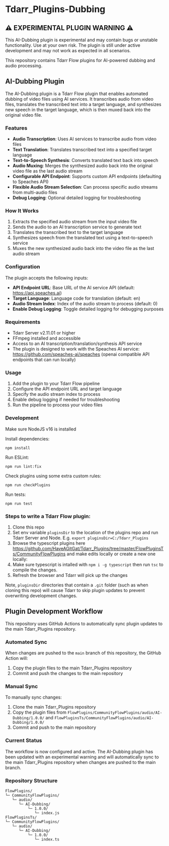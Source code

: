 # Tdarr_Plugins-Dubbing

## ⚠️ EXPERIMENTAL PLUGIN WARNING ⚠️

This AI-Dubbing plugin is experimental and may contain bugs or unstable functionality. Use at your own risk. The plugin is still under active development and may not work as expected in all scenarios.

This repository contains Tdarr Flow plugins for AI-powered dubbing and audio processing.

## AI-Dubbing Plugin

The AI-Dubbing plugin is a Tdarr Flow plugin that enables automated dubbing of video files using AI services. It transcribes audio from video files, translates the transcribed text into a target language, and synthesizes new speech in the target language, which is then muxed back into the original video file.

### Features

- **Audio Transcription**: Uses AI services to transcribe audio from video files
- **Text Translation**: Translates transcribed text into a specified target language
- **Text-to-Speech Synthesis**: Converts translated text back into speech
- **Audio Muxing**: Merges the synthesized audio back into the original video file as the last audio stream
- **Configurable API Endpoint**: Supports custom API endpoints (defaulting to Speaches API)
- **Flexible Audio Stream Selection**: Can process specific audio streams from multi-audio files
- **Debug Logging**: Optional detailed logging for troubleshooting

### How It Works

1. Extracts the specified audio stream from the input video file
2. Sends the audio to an AI transcription service to generate text
3. Translates the transcribed text to the target language
4. Synthesizes speech from the translated text using a text-to-speech service
5. Muxes the new synthesized audio back into the video file as the last audio stream

### Configuration

The plugin accepts the following inputs:

- **API Endpoint URL**: Base URL of the AI service API (default: https://api.speaches.ai)
- **Target Language**: Language code for translation (default: en)
- **Audio Stream Index**: Index of the audio stream to process (default: 0)
- **Enable Debug Logging**: Toggle detailed logging for debugging purposes

### Requirements

- Tdarr Server v2.11.01 or higher
- FFmpeg installed and accessible
- Access to an AI transcription/translation/synthesis API service
- The plugin is designed to work with the Speaches AI service: https://github.com/speaches-ai/speaches (openai compatible API endpoints that can run locally)

### Usage

1. Add the plugin to your Tdarr Flow pipeline
2. Configure the API endpoint URL and target language
3. Specify the audio stream index to process
4. Enable debug logging if needed for troubleshooting
5. Run the pipeline to process your video files

### Development

Make sure NodeJS v16 is installed

Install dependencies:

`npm install`

Run ESLint:

`npm run lint:fix`

Check plugins using some extra custom rules:

`npm run checkPlugins`

Run tests:

`npm run test`

### Steps to write a Tdarr Flow plugin:

1. Clone this repo
2. Set env variable `pluginsDir` to the location of the plugins repo and run Tdarr Server and Node. E.g. `export pluginsDir=C:/Tdarr_Plugins`
3. Browse the typescript plugins here https://github.com/HaveAGitGat/Tdarr_Plugins/tree/master/FlowPluginsTs/CommunityFlowPlugins and make edits locally or create a new one locally: 
4. Make sure typescript is intalled with `npm i -g typescript` then run `tsc` to compile the changes.
5. Refresh the browser and Tdarr will pick up the changes

Note, `pluginsDir` directories that contain a `.git` folder (such as when cloning this repo) will cause Tdarr to skip plugin updates to prevent overwriting development changes.

## Plugin Development Workflow

This repository uses GitHub Actions to automatically sync plugin updates to the main Tdarr_Plugins repository.

### Automated Sync

When changes are pushed to the `main` branch of this repository, the GitHub Action will:
1. Copy the plugin files to the main Tdarr_Plugins repository
2. Commit and push the changes to the main repository

### Manual Sync

To manually sync changes:
1. Clone the main Tdarr_Plugins repository
2. Copy the plugin files from `FlowPlugins/CommunityFlowPlugins/audio/AI-Dubbing/1.0.0/` and `FlowPluginsTs/CommunityFlowPlugins/audio/AI-Dubbing/1.0.0/` 
3. Commit and push to the main repository

### Current Status

The workflow is now configured and active. The AI-Dubbing plugin has been updated with an experimental warning and will automatically sync to the main Tdarr_Plugins repository when changes are pushed to the main branch.

### Repository Structure

```
FlowPlugins/
└─ CommunityFlowPlugins/
   └─ audio/
      └─ AI-Dubbing/
          └─ 1.0.0/
             └─ index.js
FlowPluginsTs/
└─ CommunityFlowPlugins/
   └─ audio/
      └─ AI-Dubbing/
          └─ 1.0.0/
             └─ index.ts
